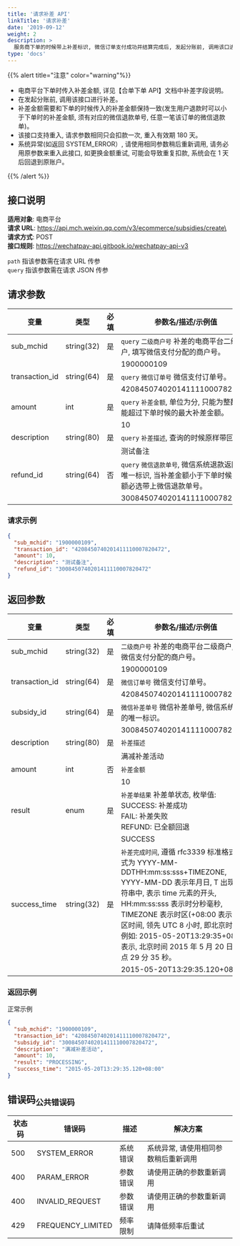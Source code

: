 ```yaml
---
title: '请求补差 API'
linkTitle: '请求补差'
date: '2019-09-12'
weight: 2
description: >
  服务商下单的时候带上补差标识, 微信订单支付成功并结算完成后, 发起分账前, 调用该口进行补差。
type: 'docs'
---
```


{{% alert title="注意" color="warning"%}}

- 电商平台下单时传入补差金额, 详见【合单下单 API】文档中补差字段说明。
- 在发起分账前, 调用该接口进行补差。
- 补差金额需要和下单的时候传入的补差金额保持一致(发生用户退款时可以小于下单时的补差金额, 须有对应的微信退款单号, 任意一笔该订单的微信退款单)。
- 该接口支持重入, 请求参数相同只会扣款一次, 重入有效期 180 天。
- 系统异常(如返回 SYSTEM_ERROR）, 请使用相同参数稍后重新调用, 请务必用原参数来重入此接口, 如更换金额重试, 可能会导致重复扣款, 系统会在 1 天后回退到原账户。

{{% /alert %}}

## 接口说明

**适用对象**: 电商平台\
**请求 URL**: https://api.mch.weixin.qq.com/v3/ecommerce/subsidies/create\
**请求方式**: POST\
**接口规则**: https://wechatpay-api.gitbook.io/wechatpay-api-v3

`path` 指该参数需在请求 URL 传参\
`query` 指该参数需在请求 JSON 传参

## 请求参数

| 变量           | 类型       | 必填 | 参数名/描述/示例值                                                                                     |
| -------------- | ---------- | ---- | ------------------------------------------------------------------------------------------------------ |
| sub_mchid      | string(32) | 是   | `query` `二级商户号` 补差的电商平台二级商户, 填写微信支付分配的商户号。                                |
|                |            |      | 1900000109                                                                                             |
| transaction_id | string(64) | 是   | `query` `微信订单号` 微信支付订单号。                                                                  |
|                |            |      | 4208450740201411110007820472                                                                           |
| amount         | int        | 是   | `query` `补差金额`, 单位为分, 只能为整数, 不能超过下单时候的最大补差金额。                             |
|                |            |      | 10                                                                                                     |
| description    | string(80) | 是   | `query` `补差描述`, 查询的时候原样带回。                                                               |
|                |            |      | 测试备注                                                                                               |
| refund_id      | string(64) | 否   | `query` `微信退款单号`, 微信系统退款返回的唯一标识, 当补差金额小于下单时候的金额必选带上微信退款单号。 |
|                |            |      | 3008450740201411110007820472                                                                           |

### 请求示例

```json
{
  "sub_mchid": "1900000109",
  "transaction_id": "4208450740201411110007820472",
  "amount": 10,
  "description": "测试备注",
  "refund_id": "3008450740201411110007820472"
}
```

## 返回参数

| 变量           | 类型       | 必填 | 参数名/描述/示例值                                                                                                                                                                                                                                                                                                                        |
| -------------- | ---------- | ---- | ----------------------------------------------------------------------------------------------------------------------------------------------------------------------------------------------------------------------------------------------------------------------------------------------------------------------------------------- |
| sub_mchid      | string(32) | 是   | `二级商户号` 补差的电商平台二级商户, 填写微信支付分配的商户号。                                                                                                                                                                                                                                                                           |
|                |            |      | 1900000109                                                                                                                                                                                                                                                                                                                                |
| transaction_id | string(64) | 是   | `微信订单号` 微信支付订单号。                                                                                                                                                                                                                                                                                                             |
|                |            |      | 4208450740201411110007820472                                                                                                                                                                                                                                                                                                              |
| subsidy_id     | string(64) | 是   | `微信补差单号` 微信补差单号, 微信系统返回的唯一标识。                                                                                                                                                                                                                                                                                     |
|                |            |      | 3008450740201411110007820472                                                                                                                                                                                                                                                                                                              |
| description    | string(80) | 是   | `补差描述`                                                                                                                                                                                                                                                                                                                                |
|                |            |      | 满减补差活动                                                                                                                                                                                                                                                                                                                              |
| amount         | int        | 否   | `补差金额`                                                                                                                                                                                                                                                                                                                                |
|                |            |      | 10                                                                                                                                                                                                                                                                                                                                        |
| result         | enum       | 是   | `补差单结果` 补差单状态, 枚举值:<br>SUCCESS: 补差成功<br>FAIL: 补差失败<br>REFUND: 已全额回退                                                                                                                                                                                                                                             |
|                |            |      | SUCCESS                                                                                                                                                                                                                                                                                                                                   |
| success_time   | string(32) | 是   | `补差完成时间`, 遵循 rfc3339 标准格式, 格式为 YYYY-MM-DDTHH:mm:ss:sss+TIMEZONE, YYYY-MM-DD 表示年月日, T 出现在字符串中, 表示 time 元素的开头, HH:mm:ss:sss 表示时分秒毫秒, TIMEZONE 表示时区(+08:00 表示东八区时间, 领先 UTC 8 小时, 即北京时间）。例如: 2015-05-20T13:29:35+08:00 表示, 北京时间 2015 年 5 月 20 日 13 点 29 分 35 秒。 |
|                |            |      | 2015-05-20T13:29:35.120+08:00                                                                                                                                                                                                                                                                                                             |

### 返回示例

正常示例

```json
{
  "sub_mchid": "1900000109",
  "transaction_id": "4208450740201411110007820472",
  "subsidy_id": "3008450740201411110007820472",
  "description": "满减补差活动",
  "amount": 10,
  "result": "PROCESSING",
  "success_time": "2015-05-20T13:29:35.120+08:00"
}
```

## 错误码<sub>公共错误码</sub>

| 状态码 | 错误码            | 描述     | 解决方案                             |
| ------ | ----------------- | -------- | ------------------------------------ |
| 500    | SYSTEM_ERROR      | 系统错误 | 系统异常, 请使用相同参数稍后重新调用 |
| 400    | PARAM_ERROR       | 参数错误 | 请使用正确的参数重新调用             |
| 400    | INVALID_REQUEST   | 参数错误 | 请使用正确的参数重新调用             |
| 429    | FREQUENCY_LIMITED | 频率限制 | 请降低频率后重试                     |
